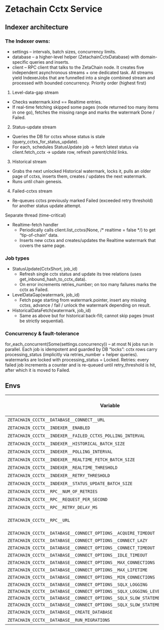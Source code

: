 Zetachain Cctx Service
===

## Indexer architecture
### The Indexer owns:
* settings – intervals, batch sizes, concurrency limits.
* database – a higher-level helper (ZetachainCctxDatabase) with domain-specific queries and inserts.
* client – RPC client that talks to the ZetaChain node.
It creates five independent asynchronous streams + one dedicated task.
All streams yield IndexerJobs that are funnelled into a single combined stream and processed with bounded concurrency.
Priority order (highest first)
1. Level-data-gap stream
* Checks watermark.kind == Realtime entries.
* If real-time fetching skipped some pages (node returned too many items in one go), fetches the missing range and marks the watermark Done / Failed.
2. Status-update stream
* Queries the DB for cctxs whose status is stale (query_cctxs_for_status_update).
* For each, schedules StatusUpdate job → fetch latest status via client.fetch_cctx → update row, refresh parent/child links.
3. Historical stream
* Grabs the next unlocked Historical watermark, locks it, pulls an older page of cctxs, inserts them, creates / updates the next watermark.
* Runs until chain genesis.
4. Failed-cctxs stream
* Re-queues cctxs previously marked Failed (exceeded retry threshold) for another status update attempt.

Separate thread (time-critical)

*  Realtime-fetch handler
    * Periodically calls client.list_cctxs(None, /* realtime = false */) to get “tip-of-chain” data.
    * Inserts new cctxs and creates/updates the Realtime watermark that covers the same page.

### Job types

* StatusUpdate(CctxShort, job_id)
    * Refresh single cctx status and update its tree relations (uses get_inbound_hash_to_cctx_data).
    * On error increments retries_number; on too many failures marks the cctx as Failed.
* LevelDataGap(watermark, job_id)
    * Fetch page starting from watermark.pointer, insert any missing cctxs, advance / fail / unlock the watermark depending on result.
* HistoricalDataFetch(watermark, job_id)
    * Same as above but for historical back-fill; cannot skip pages (must be strictly sequential).

### Concurrency & fault-tolerance
for_each_concurrent(Some(settings.concurrency)) – at most N jobs run in parallel.
Each job is idempotent and guarded by DB “locks”:
cctx rows carry processing_status (implicitly via retries_number + helper queries).
watermarks are locked with processing_status = Locked.
Retries: every failed job increments a counter and is re-queued until retry_threshold is hit, after which it is moved to Failed.
## Envs

[anchor]: <> (anchors.envs.start)

| Variable | Req&#x200B;uir&#x200B;ed | Description | Default value |
| --- | --- | --- | --- |
| `ZETACHAIN_CCCTX__DATABASE__CONNECT__URL` | true | e.g. `postgres://postgres:postgres@database:5433/blockscout` | |
| `ZETACHAIN_CCCTX__INDEXER__ENABLED` | true | e.g. `true` | |
| `ZETACHAIN_CCCTX__INDEXER__FAILED_CCTXS_POLLING_INTERVAL` | true | e.g. `10000` | |
| `ZETACHAIN_CCCTX__INDEXER__HISTORICAL_BATCH_SIZE` | true | e.g. `1` | |
| `ZETACHAIN_CCCTX__INDEXER__POLLING_INTERVAL` | true | e.g. `2000` | |
| `ZETACHAIN_CCCTX__INDEXER__REALTIME_FETCH_BATCH_SIZE` | true | e.g. `10` | |
| `ZETACHAIN_CCCTX__INDEXER__REALTIME_THRESHOLD` | true | e.g. `10000` | |
| `ZETACHAIN_CCCTX__INDEXER__RETRY_THRESHOLD` | true | e.g. `10` | |
| `ZETACHAIN_CCCTX__INDEXER__STATUS_UPDATE_BATCH_SIZE` | true | e.g. `5` | |
| `ZETACHAIN_CCCTX__RPC__NUM_OF_RETRIES` | true | e.g. `30` | |
| `ZETACHAIN_CCCTX__RPC__REQUEST_PER_SECOND` | true | e.g. `10` | |
| `ZETACHAIN_CCCTX__RPC__RETRY_DELAY_MS` | true | e.g. `500` | |
| `ZETACHAIN_CCCTX__RPC__URL` | true | e.g. `https://zetachain-athens.g.allthatnode.com/archive/rest/{$YOUR_API_KEY}/zeta-chain/` | |
| `ZETACHAIN_CCCTX__DATABASE__CONNECT_OPTIONS__ACQUIRE_TIMEOUT` | | e.g. `10` | `null` |
| `ZETACHAIN_CCCTX__DATABASE__CONNECT_OPTIONS__CONNECT_LAZY` | | | `false` |
| `ZETACHAIN_CCCTX__DATABASE__CONNECT_OPTIONS__CONNECT_TIMEOUT` | | e.g. `10` | `null` |
| `ZETACHAIN_CCCTX__DATABASE__CONNECT_OPTIONS__IDLE_TIMEOUT` | | | `null` |
| `ZETACHAIN_CCCTX__DATABASE__CONNECT_OPTIONS__MAX_CONNECTIONS` | | e.g. `20` | `null` |
| `ZETACHAIN_CCCTX__DATABASE__CONNECT_OPTIONS__MAX_LIFETIME` | | | `null` |
| `ZETACHAIN_CCCTX__DATABASE__CONNECT_OPTIONS__MIN_CONNECTIONS` | | e.g. `10` | `null` |
| `ZETACHAIN_CCCTX__DATABASE__CONNECT_OPTIONS__SQLX_LOGGING` | | | `true` |
| `ZETACHAIN_CCCTX__DATABASE__CONNECT_OPTIONS__SQLX_LOGGING_LEVEL` | | | `debug` |
| `ZETACHAIN_CCCTX__DATABASE__CONNECT_OPTIONS__SQLX_SLOW_STATEMENTS_LOGGING_LEVEL` | | | `off` |
| `ZETACHAIN_CCCTX__DATABASE__CONNECT_OPTIONS__SQLX_SLOW_STATEMENTS_LOGGING_THRESHOLD` | | | `1` |
| `ZETACHAIN_CCCTX__DATABASE__CREATE_DATABASE` | | e.g. `true` | `false` |
| `ZETACHAIN_CCCTX__DATABASE__RUN_MIGRATIONS` | | e.g. `true` | `false` |

[anchor]: <> (anchors.envs.end)